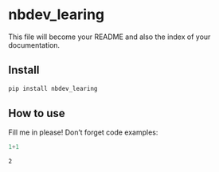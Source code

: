 # nbdev_learing


<!-- WARNING: THIS FILE WAS AUTOGENERATED! DO NOT EDIT! -->

This file will become your README and also the index of your
documentation.

## Install

``` sh
pip install nbdev_learing
```

## How to use

Fill me in please! Don’t forget code examples:

``` python
1+1
```

    2
